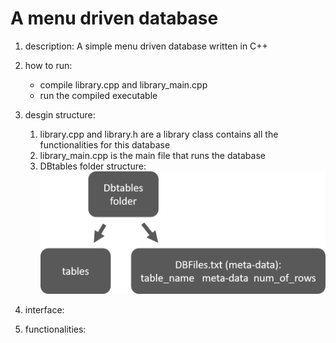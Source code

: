 # A menu driven database

1. description: A simple menu driven database written in C++

2. how to run:
    - compile library.cpp and library_main.cpp
    - run the compiled executable

3. desgin structure:
    1. library.cpp and library.h are a library class contains all the functionalities for this database
    2. library_main.cpp is the main file that runs the database
    3. DBtables folder structure:
    ![structure](https://github.com/Shutong-Song/menu_driven-database/blob/media/menu_driven-database.png?raw=true)

4. interface:

5. functionalities:
